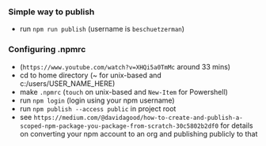 ### Simple way to publish

- run `npm run publish` (username is `beschuetzerman`)

### Configuring .npmrc

- (`https://www.youtube.com/watch?v=XHQi5a0TmMc` around 33 mins)
- cd to home directory (~ for unix-based and c:/users/USER_NAME_HERE)
- make `.npmrc` (`touch` on unix-based and `New-Item` for Powershell)
- run `npm login` (login using your npm username)
- run `npm publish --access public` in project root
- see `https://medium.com/@davidagood/how-to-create-and-publish-a-scoped-npm-package-you-package-from-scratch-30c5802b2df0` for details on converting your npm account to an org and publishing publicly to that

